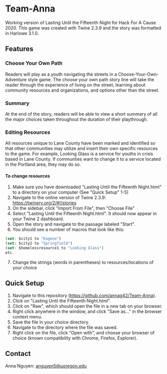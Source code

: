 # Team-Anna
Working version of Lasting Until the Fifteenth Night for Hack For A Cause 2020.
This game was created with Twine 2.3.9 and the story was formatted in Harlowe 3.1.0.

## Features
### Choose Your Own Path
Readers will play as a youth navigating the streets in a Choose-Your-Own-Adventure style game. The choose your own path story line will take the reader through the experience of living on the street, learning about community resources and organizations, and options other than the street.

### Summary
At the end of the story, readers will be able to view a short summary of all the major choices taken throughout the duration of their playthrough.

### Editing Resources
All resources unique to Lane County have been marked and identified so that other communities may utilize and insert their own specific resources to the game. For example, Looking Glass is a service for youths in crisis based in Lane County. If communties want to change it to a service located in the Portland area, they may do so.

#### To change resources
1. Make sure you have downloaded "Lasting Until the Fifteenth Night.html" to a directory on your computer (See "Quick Setup" 1-5)
2. Navigate to the online version of Twine 2.3.9: https://twinery.org/2/#!/stories
3. On the sidebar, click "Import From File", then "Choose File"
4. Select "Lasting Until the Fifteenth Night.html". It should now appear in your Twine 2 dashboard.
5. Open the story and navigate to the passage labeled "Start".
6. You should see a number of macros that look like this:
```javascript
(set: $city1 to "Eugene")
(set: $city2 to "Springfield")
(set: $homelessresource1 to "Looking Glass")
etc.
```
7. Change the strings (words in parentheses) to resources/locations of your choice

## Quick Setup
1. Navigate to this repository (https://github.com/annag42/Team-Anna).
2. Click on "Lasting Until the Fifteenth Night.html".
3. Click on "Raw", which should open the file in a new tab on your browser.
4. Right click anywhere in the window, and click "Save as..." in the browser context menu.
5. Save the file in your choice directory.
6. Navigate to the directory where the file was saved.
7. Right click on the file, click "Open with", and choose your browser of choice (known compatibility with Chrome, Firefox, Explorer).

## Contact
Anna Nguyen: anguyen5@uoregon.edu

